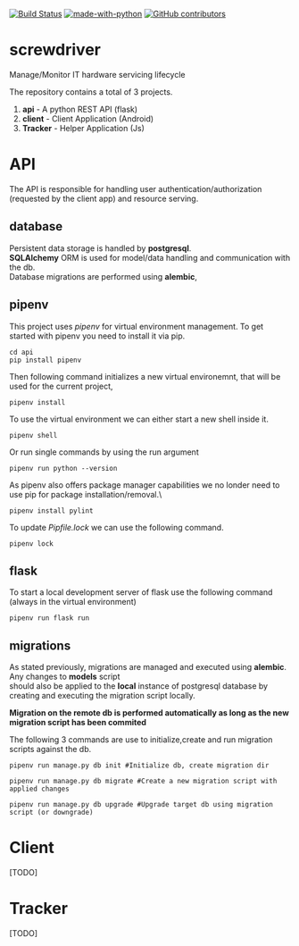 [![Build Status](https://travis-ci.com/NickMns/screwdriver.svg?branch=master)](https://travis-ci.com/NickMns/screwdriver)
[![made-with-python](https://img.shields.io/badge/Made%20with-Python-1f425f.svg)](https://www.python.org/)
[![GitHub contributors](https://img.shields.io/github/contributors/Naereen/StrapDown.js.svg)](https://github.com/NickMns/screwdriver/graphs/contributors/)

# screwdriver
Manage/Monitor IT hardware servicing lifecycle

The repository contains a total of 3 projects.

1. **api** - A python REST API (flask)
2. **client** - Client Application (Android)
3. **Tracker** - Helper Application (Js)

# API

The API is responsible for handling user authentication/authorization
(requested by the client app) and resource serving.

## database

Persistent data storage is handled by **postgresql**.\
**SQLAlchemy** ORM is used for model/data handling and communication with the db.\
Database migrations are performed using **alembic**,

## pipenv

This project uses *pipenv* for virtual environment management.
To get started with pipenv you need to install it via pip.

```shell
cd api
pip install pipenv
```

Then following command initializes a new virtual environemnt,
that will be used for the current project,

```shell
pipenv install
```

To use the virtual environment we can either start a new shell
inside it.

```shell
pipenv shell
```

Or run single commands by using the run argument

```shell
pipenv run python --version
```

As pipenv also offers package manager capabilities we no londer need to
use pip for package installation/removal.\

```shell
pipenv install pylint
```

To update *Pipfile.lock* we can use the following command.

```shell
pipenv lock
```

## flask

To start a local development server of flask use the following command (always in the virtual environment)

```shell
pipenv run flask run
```

## migrations

As stated previously, migrations are managed and executed using **alembic**. Any changes to **models** script\
should also be applied to the **local** instance of postgresql database by creating and executing the migration
script locally.

**Migration on the remote db is performed automatically as long as the new migration script has been commited**

The following 3 commands are use to initialize,create and run migration scripts against the db.

```shell
pipenv run manage.py db init #Initialize db, create migration dir

pipenv run manage.py db migrate #Create a new migration script with applied changes

pipenv run manage.py db upgrade #Upgrade target db using migration script (or downgrade)
```

# Client

[TODO]

# Tracker

[TODO]
